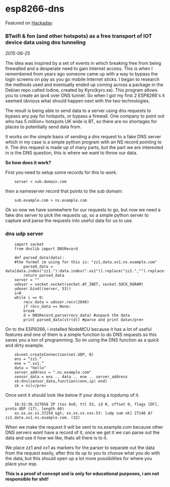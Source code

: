 # esp8266-dns

Featured on [Hackaday](https://hackaday.com/2015/07/01/dns-tunneling-with-an-esp8266/)  

### BTwifi & fon (and other hotspots) as a free transport of IOT device data using dns tunneling
_2015-06-25_

The idea was inspired by a set of events in which breaking free from being firewalled and a desperate need to gain Internet access. This is when I remembered from years ago someone came up with a way to bypass the login screens on pay as you go mobile Internet sticks. I began to research the methods used and eventually ended up coming across a package in the Debian repo called Iodine, created by Kyro(kyro.se). This program allows you to create an ipv4 over DNS tunnel. So when I got my first 2 ESP8266's it seemed obvious what should happen next with the two technologies.

The result is being able to send data to a server using dns requests to bypass any pay for hotspots, or bypass a firewall. One company to point out who has 5 million+ hotspots UK wide is BT, so there are no shortages for places to potentially send data from.

It works on the simple basis of sending a dns request to a fake DNS server which in my case is a simple python program with an NS record pointing to it. The dns request is made up of many parts, but the part we are interested in is the DNS question, this is where we want to throw our data.

**So how does it work?**

First you need to setup some records for this to work.

		server < sub.domain.com

then a nameserver record that points to the sub domain:

		sub.example.com > ns.example.com

Ok so now we have somewhere for our requests to go, but now we need a fake dns server to pick the requests up, so a simple python server to capture and parse the requests into useful data for us to use.

### dns udp server
		import socket
		from dnslib import DNSRecord

		def parsed_data(data):
		#the format im using for this is: "zz1.data.xx1.ns.example.com"
		    parsed_data = data[data.index("zz1."):data.index(".xx1")].replace("zz1.","").replace(".xx1","")
		    return parsed_data
		server = ""
		udoser = socket.socket(socket.AF_INET, socket.SOCK_DGRAM)
		udoser.bind((server, 53))
		i=0
		while i == 0:
		    recv_data = udoser.recv(2048)
		    if recv_data == None:
			break
		    d = DNSRecord.parse(recv_data) #unpack the data
		    print parsed_data(str(d)) #parse and print data</pre>

		
On to the ESP8266, i installed NodeMCU because it has a lot of useful features and one of them is a simple function to do DNS requests so this saves you a ton of programming. So im using the DNS function as a quick and dirty example.

		sk=net.createConnection(net.UDP, 0)
		ens = “zz1.”
		ene = “.xx1.”
		data = "hello"
		server_address = ".ns.example.com"
		sensor_data = ens .. data .. ene .. server_address
		sk:dns(sensor_data,function(conn,ip) end)
		sk = nil</pre>

Once sent it should look like below if your doing a tcpdump of it.

		18:32:36.527658 IP (tos 0x0, ttl 53, id 0, offset 0, flags [DF], proto UDP (17), length 60)
		xx.xx.xx.xx.37254 &gt; xx.xx.xx.xxx.53: [udp sum ok] 27146 A? zz1.data.xx1.ns.example.com. (32)

When we make the request it will be sent to ns.example.com because other DNS servers wont have a record of it, once we get it we can parse out the data and use it how we like, thats all there is to it.

We place zz1 and xx1 as markers for the parser to separate out the data from the request easily, after this its up to you to choose what you do with the data, but this should open up a lot more possibilities for where you place your esp.

__This is a proof of concept and is only for educational purposes, i am not responsible for shit!__
